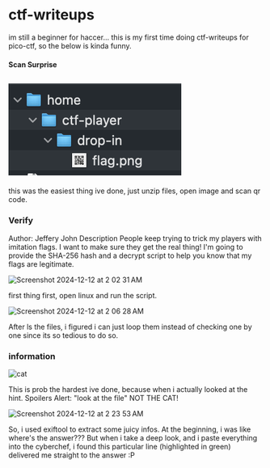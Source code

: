 # ctf-writeups
im still a beginner for haccer...
this is my first time doing ctf-writeups for pico-ctf, so the below is kinda funny.

#### Scan Surprise
![easiest](https://github.com/Exberg/ctf-writeups/blob/main/images/image1.png)
---
this was the easiest thing ive done, just unzip files, open image and scan qr code.

### Verify
Author: Jeffery John
Description
People keep trying to trick my players with imitation flags. I want to make sure they get the real thing! I'm going to provide the SHA-256 hash and a decrypt script to help you know that my flags are legitimate.

<img width="576" alt="Screenshot 2024-12-12 at 2 02 31 AM" src="https://github.com/user-attachments/assets/00fca880-5602-4e9a-b59b-54b3d509d098" />

first thing first, open linux and run the script. 

<img width="1059" alt="Screenshot 2024-12-12 at 2 06 28 AM" src="https://github.com/user-attachments/assets/37880966-5911-4c24-b023-e39b5a210fd8" />

After ls the files, i figured i can just loop them instead of checking one by one since its so tedious to do so.


### information
![cat](https://github.com/user-attachments/assets/70e6f365-eddd-4619-8da2-a2b0806d413c)

This is prob the hardest ive done, because when i actually looked at the hint.
Spoilers Alert: "look at the file" NOT THE CAT!

<img width="983" alt="Screenshot 2024-12-12 at 2 23 53 AM" src="https://github.com/user-attachments/assets/249dc373-451f-4182-a5d4-ae66f6ddc9f9" />

So, i used exiftool to extract some juicy infos. At the beginning, i was like where's the answer??? But when i take a deep look, and i paste everything into the cyberchef, i found this particular line (highlighted in green) delivered me straight to the answer :P


  
